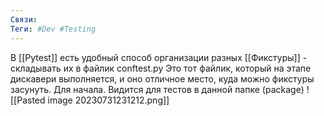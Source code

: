 ```yaml
---
Связи:
Теги: #Dev #Testing
---
```

В [[Pytest]] есть удобный способ организации разных [[Фикстуры]] - складывать их в файлик conftest.py
Это тот файлик, который на этапе дискавери выполняется, и оно отличное место, куда можно фикстуры засунуть. Для начала.
Видится для тестов в данной папке (package)
![[Pasted image 20230731231212.png]]